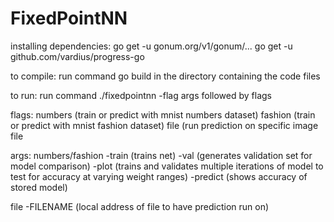 # FixedPointNN
installing dependencies: 
go get -u gonum.org/v1/gonum/...
go get -u github.com/vardius/progress-go

to compile: run command 
go build
in the directory containing the code files

to run: run command
./fixedpointnn -flag args
followed by flags

flags:
numbers (train or predict with mnist numbers dataset)
fashion (train or predict with mnist fashion dataset)
file (run prediction on specific image file

args:
  numbers/fashion
  -train (trains net)
  -val (generates validation set for model comparison)
  -plot (trains and validates multiple iterations of model to test for accuracy at varying weight ranges)
  -predict (shows accuracy of stored model)
  
  file
  -FILENAME (local address of file to have prediction run on)
  
